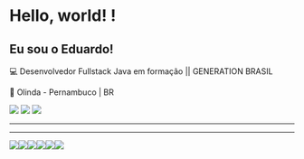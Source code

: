 # Hello, world! !

 

## Eu sou o Eduardo!

:computer: Desenvolvedor Fullstack Java em formação || GENERATION BRASIL

:house_with_garden: Olinda - Pernambuco | BR


<div> 
  
  <a href="https://instagram.com/educastro9" target="_blank"><img src="https://img.shields.io/badge/-Instagram-%23E4405F?style=for-the-badge&logo=instagram&logoColor=white" target="_blank"></a> 
 <a href = "mailto:educastro._@hotmail.com"><img src="https://img.shields.io/badge/Microsoft_Outlook-0078D4?style=for-the-badge&logo=microsoft-outlook&logoColor=white" target="_blank"></a>
 <a href="https://www.linkedin.com/in/eduardo-castro-4b6ba1165/" target="_blank"><img src="https://img.shields.io/badge/-LinkedIn-%230077B5?style=for-the-badge&logo=linkedin&logoColor=white" target="_blank"></a> 
 
 <hr><hr>
 
<img src="https://img.shields.io/badge/Java-ED8B00?style=for-the-badge&logo=java&logoColor=white"></img><img src="https://img.shields.io/badge/Spring_Boot-F2F4F9?style=for-the-badge&logo=spring-boot"></img><img src="https://img.shields.io/badge/MySQL-005C84?style=for-the-badge&logo=mysql&logoColor=white"></img><img src="https://img.shields.io/badge/HTML5-E34F26?style=for-the-badge&logo=html5&logoColor=white"></img><img src="https://img.shields.io/badge/CSS3-1572B6?style=for-the-badge&logo=css3&logoColor=white"></img><img src="https://img.shields.io/badge/Angular-DD0031?style=for-the-badge&logo=angular&logoColor=white"></img>
